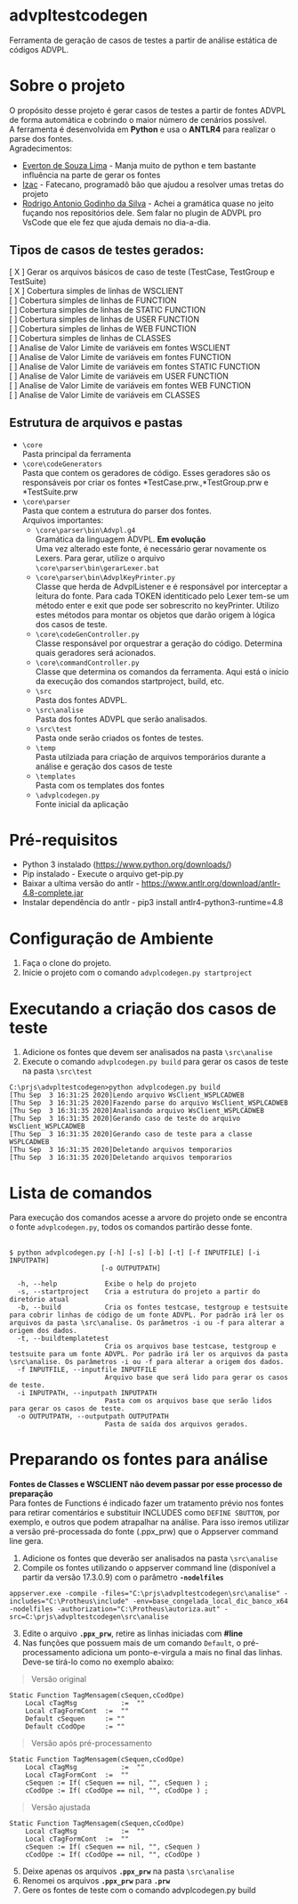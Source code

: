 # advpltestcodegen
Ferramenta de geração de casos de testes a partir de análise estática de códigos ADVPL.   

# Sobre o projeto
O propósito desse projeto é gerar casos de testes a partir de fontes ADVPL de forma automática e cobrindo o maior número de cenários possível.  
A ferramenta é desenvolvida em **Python** e usa o **ANTLR4** para realizar o parse dos fontes.  
Agradecimentos:
- [Everton de Souza Lima](https://github.com/oevertonsouza) - Manja muito de python e tem bastante influência na parte de gerar os fontes 
- [Izac](https://github.com/izacsc) - Fatecano, programadô bão que ajudou a resolver umas tretas do projeto 
- [Rodrigo Antonio Godinho da Silva](https://github.com/killerall) - Achei a gramática quase no jeito fuçando nos repositórios dele. Sem falar no plugin de ADVPL pro VsCode que ele fez que ajuda demais no dia-a-dia. 
## Tipos de casos de testes gerados:
[ X ] Gerar os arquivos básicos de caso de teste (TestCase, TestGroup e TestSuite)      
[ X ] Cobertura simples de linhas de WSCLIENT   
[ ] Cobertura simples de linhas de FUNCTION  
[ ] Cobertura simples de linhas de STATIC FUNCTION  
[ ] Cobertura simples de linhas de USER FUNCTION  
[ ] Cobertura simples de linhas de WEB FUNCTION  
[ ] Cobertura simples de linhas de CLASSES  
[ ] Analise de Valor Limite de variáveis em fontes WSCLIENT  
[ ] Analise de Valor Limite de variáveis em fontes FUNCTION  
[ ] Analise de Valor Limite de variáveis em fontes STATIC FUNCTION  
[ ] Analise de Valor Limite de variáveis em USER FUNCTION  
[ ] Analise de Valor Limite de variáveis em fontes WEB FUNCTION  
[ ] Analise de Valor Limite de variáveis em CLASSES  

## Estrutura de arquivos e pastas
- `\core`   
	Pasta principal da ferramenta
- `\core\codeGenerators`   
	Pasta que contem os geradores de código. Esses geradores são os responsáveis por criar os fontes *TestCase.prw.,*TestGroup.prw e *TestSuite.prw
- `\core\parser`   
	Pasta que contem a estrutura do parser dos fontes.   
	Arquivos importantes:
	- `\core\parser\bin\Advpl.g4`   
		Gramática da linguagem ADVPL. **Em evolução**   
		Uma vez alterado este fonte, é necessário gerar novamente os Lexers. Para gerar, utilize o arquivo `\core\parser\bin\gerarLexer.bat` 
	- `\core\parser\bin\AdvplKeyPrinter.py`   
		Classe que herda de AdvplListener e é responsável por interceptar a leitura do fonte. Para cada TOKEN identiticado pelo Lexer tem-se um método enter e exit que pode ser sobrescrito no keyPrinter. Utilizo estes métodos para montar os objetos que darão origem à lógica dos casos de teste.   
	- `\core\codeGenController.py`   
		Classe responsável por orquestrar a geração do código. Determina quais geradores será acionados.   
	- `\core\commandController.py`   
		Classe que determina os comandos da ferramenta. Aqui está o início da execução dos comandos startproject, build, etc.   
	- `\src`   
		Pasta dos fontes ADVPL.   
	- `\src\analise`   
		Pasta dos fontes ADVPL que serão analisados.   
	- `\src\test`   
		Pasta onde serão criados os fontes de testes.   
	- `\temp`   
		Pasta utilziada para criação de arquivos temporários durante a análise e geração dos casos de teste
	- `\templates`   
		Pasta com os templates dos fontes
	- `\advplcodegen.py`   
		Fonte inicial da aplicação

# Pré-requisitos

* Python 3 instalado (https://www.python.org/downloads/)
* Pip instalado - Execute o arquivo get-pip.py
* Baixar a ultima versão do antlr - https://www.antlr.org/download/antlr-4.8-complete.jar
* Instalar dependência do antlr - pip3 install antlr4-python3-runtime=4.8

# Configuração de Ambiente

1. Faça o clone do projeto.
2. Inicie o projeto com o comando `advplcodegen.py startproject`
# Executando a criação dos casos de teste

1. Adicione os fontes que devem ser analisados na pasta `\src\analise`
2. Execute o comando `advplcodegen.py build` para gerar os casos de teste na pasta `\src\test`
```
C:\prjs\advpltestcodegen>python advplcodegen.py build
[Thu Sep  3 16:31:25 2020]Lendo arquivo WsClient_WSPLCADWEB
[Thu Sep  3 16:31:25 2020]Fazendo parse do arquivo WsClient_WSPLCADWEB
[Thu Sep  3 16:31:35 2020]Analisando arquivo WsClient_WSPLCADWEB
[Thu Sep  3 16:31:35 2020]Gerando caso de teste do arquivo WsClient_WSPLCADWEB
[Thu Sep  3 16:31:35 2020]Gerando caso de teste para a classe WSPLCADWEB
[Thu Sep  3 16:31:35 2020]Deletando arquivos temporarios
[Thu Sep  3 16:31:35 2020]Deletando arquivos temporarios
```

# Lista de comandos

Para execução dos comandos acesse a arvore do projeto onde se encontra o fonte `advplcodegen.py`, todos os comandos partirão desse fonte.</br></br>

```console
$ python advplcodegen.py [-h] [-s] [-b] [-t] [-f INPUTFILE] [-i INPUTPATH]
                       [-o OUTPUTPATH]

  -h, --help            Exibe o help do projeto  
  -s, --startproject    Cria a estrutura do projeto a partir do diretório atual  
  -b, --build           Cria os fontes testcase, testgroup e testsuite para cobrir linhas de código de um fonte ADVPL. Por padrão irá ler os arquivos da pasta \src\analise. Os parâmetros -i ou -f para alterar a origem dos dados.   
  -t, --buildtemplatetest  
                        Cria os arquivos base testcase, testgroup e testsuite para um fonte ADVPL. Por padrão irá ler os arquivos da pasta \src\analise. Os parâmetros -i ou -f para alterar a origem dos dados.   
  -f INPUTFILE, --inputfile INPUTFILE   
                        Arquivo base que será lido para gerar os casos de teste.   
  -i INPUTPATH, --inputpath INPUTPATH   
                        Pasta com os arquivos base que serão lidos para gerar os casos de teste.   
  -o OUTPUTPATH, --outputpath OUTPUTPATH
                        Pasta de saída dos arquivos gerados.   
```

# Preparando os fontes para análise
**Fontes de Classes e WSCLIENT não devem passar por esse processo de preparação**  
Para fontes de Functions é indicado fazer um tratamento prévio nos fontes para retirar comentários e substituir INCLUDES como `DEFINE SBUTTON`, por exemplo, e outros que podem atrapalhar na análise. Para isso iremos utilizar a versão pré-processada do fonte (.ppx_prw) que o Appserver command line gera.  
1. Adicione os fontes que deverão ser analisados na pasta `\src\analise`
2. Compile os fontes utilizando o appserver command line (disponível a partir da versão 17.3.0.9) com o parâmetro **`-nodelfiles`**
```console
appserver.exe -compile -files="C:\prjs\advpltestcodegen\src\analise" -includes="C:\Protheus\include" -env=base_congelada_local_dic_banco_x64 -nodelfiles -authorization="C:\Protheus\autoriza.aut" -src=C:\prjs\advpltestcodegen\src\analise
```
3. Edite o arquivo **`.ppx_prw`**, retire as linhas iniciadas com **#line**
4. Nas funções que possuem mais de um comando `Default`, o pré-processamento adiciona um ponto-e-virgula a mais no final das linhas. Deve-se tirá-lo como no exemplo abaixo:
>Versão original
```console
Static Function TagMensagem(cSequen,cCodOpe)
	Local cTagMsg			:=	"" 
	Local cTagFormCont	:=	""
	Default cSequen		:= "" 
	Default cCodOpe		:= ""
```
>Versão após pré-processamento
```console
Static Function TagMensagem(cSequen,cCodOpe)
	Local cTagMsg			:=	""
	Local cTagFormCont	:=	""
	cSequen := If( cSequen == nil, "", cSequen ) ;
	cCodOpe := If( cCodOpe == nil, "", cCodOpe ) ;
```
>Versão ajustada
```console
Static Function TagMensagem(cSequen,cCodOpe)
	Local cTagMsg			:=	""
	Local cTagFormCont	:=	""
	cSequen := If( cSequen == nil, "", cSequen )
	cCodOpe := If( cCodOpe == nil, "", cCodOpe )
```
5. Deixe apenas os arquivos **`.ppx_prw`** na pasta `\src\analise`
6. Renomei os arquivos **`.ppx_prw`** para **`.prw`**
7. Gere os fontes de teste com o comando advplcodegen.py build
